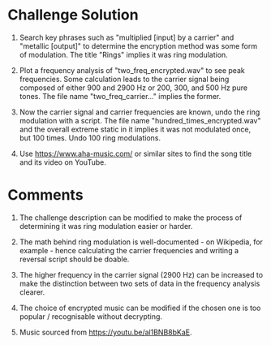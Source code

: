 # Challenge Solution

1. Search key phrases such as "multiplied [input] by a carrier" and "metallic [output]" to determine the encryption method was some form of modulation. The title "Rings" implies it was ring modulation.

2. Plot a frequency analysis of "two_freq_encrypted.wav" to see peak frequencies. Some calculation leads to the carrier signal being composed of either 900 and 2900 Hz or 200, 300, and 500 Hz pure tones. The file name "two_freq_carrier..." implies the former.

3. Now the carrier signal and carrier frequencies are known, undo the ring modulation with a script. The file name "hundred_times_encrypted.wav" and the overall extreme static in it implies it was not modulated once, but 100 times. Undo 100 ring modulations.

4. Use https://www.aha-music.com/ or similar sites to find the song title and its video on YouTube.

# Comments

1. The challenge description can be modified to make the process of determining it was ring modulation easier or harder.

2. The math behind ring modulation is well-documented - on Wikipedia, for example - hence calculating the carrier frequencies and writing a reversal script should be doable.

3. The higher frequency in the carrier signal (2900 Hz) can be increased to make the distinction between two sets of data in the frequency analysis clearer.

4. The choice of encrypted music can be modified if the chosen one is too popular / recognisable without decrypting.

5. Music sourced from https://youtu.be/al1BNB8bKaE.